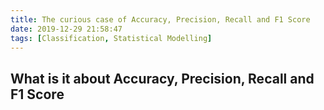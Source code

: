 ```yaml
---
title: The curious case of Accuracy, Precision, Recall and F1 Score
date: 2019-12-29 21:58:47
tags: [Classification, Statistical Modelling]
---
```



## What is it about Accuracy, Precision, Recall and F1 Score
